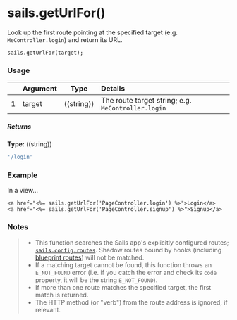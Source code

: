 # sails.getUrlFor()

Look up the first route pointing at the specified target (e.g. `MeController.login`) and return its URL.



```usage
sails.getUrlFor(target);
```


### Usage


|   |          Argument           | Type                | Details
|---|---------------------------- | ------------------- |:-----------
| 1 |        target               | ((string))          | The route target string; e.g. `MeController.login`


##### Returns

**Type:** ((string))

```javascript
'/login'
```



### Example

In a view...

```ejs
<a href="<%= sails.getUrlFor('PageController.login') %>">Login</a>
<a href="<%= sails.getUrlFor('PageController.signup') %>">Signup</a>
```

### Notes
> - This function searches the Sails app's explicitly configured routes; [`sails.config.routes`](http://sailsjs.com/documentation/reference/configuration/sails-config-routes).  Shadow routes bound by hooks (including [blueprint routes](http://sailsjs.com/documentation/reference/blueprint-api#?blueprint-routes)) will not be matched.
> - If a matching target cannot be found, this function throws an `E_NOT_FOUND` error (i.e. if you catch the error and check its `code` property, it will be the string `E_NOT_FOUND`).
> - If more than one route matches the specified target, the first match is returned.
> - The HTTP method (or "verb") from the route address is ignored, if relevant.

<docmeta name="displayName" value="sails.getUrlFor()">
<docmeta name="pageType" value="method">

